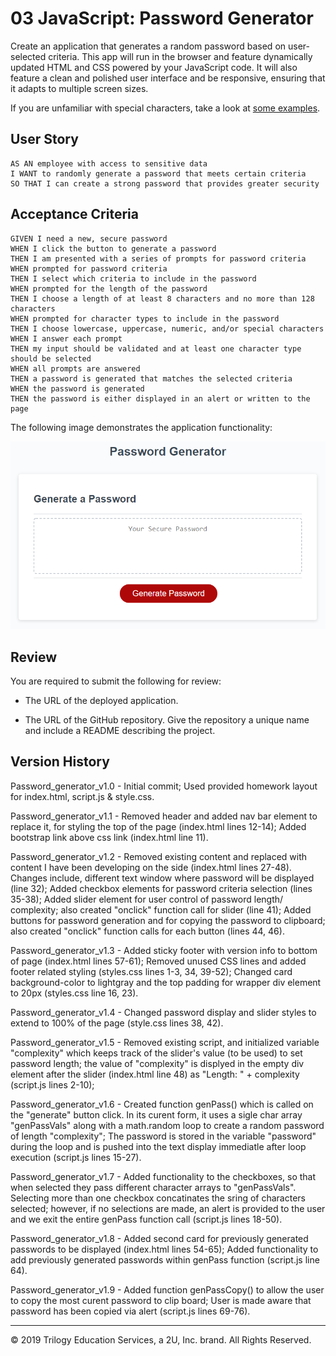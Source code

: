 # 03 JavaScript: Password Generator

Create an application that generates a random password based on user-selected criteria. This app will run in the browser and feature dynamically updated HTML and CSS powered by your JavaScript code. It will also feature a clean and polished user interface and be responsive, ensuring that it adapts to multiple screen sizes.

If you are unfamiliar with special characters, take a look at [some examples](https://www.owasp.org/index.php/Password_special_characters).

## User Story

```
AS AN employee with access to sensitive data
I WANT to randomly generate a password that meets certain criteria
SO THAT I can create a strong password that provides greater security
```

## Acceptance Criteria

```
GIVEN I need a new, secure password
WHEN I click the button to generate a password
THEN I am presented with a series of prompts for password criteria
WHEN prompted for password criteria
THEN I select which criteria to include in the password
WHEN prompted for the length of the password
THEN I choose a length of at least 8 characters and no more than 128 characters
WHEN prompted for character types to include in the password
THEN I choose lowercase, uppercase, numeric, and/or special characters
WHEN I answer each prompt
THEN my input should be validated and at least one character type should be selected
WHEN all prompts are answered
THEN a password is generated that matches the selected criteria
WHEN the password is generated
THEN the password is either displayed in an alert or written to the page
```

The following image demonstrates the application functionality:

![password generator demo](./Assets/03-javascript-homework-demo.png)

## Review

You are required to submit the following for review:

* The URL of the deployed application.

* The URL of the GitHub repository. Give the repository a unique name and include a README describing the project.

## Version History

Password_generator_v1.0 - Initial commit; Used provided homework layout for index.html, script.js & style.css.

Password_generator_v1.1 - Removed header and added nav bar element to replace it, for styling the top of the page (index.html lines 12-14); Added bootstrap link above css link (index.html line 11).

Password_generator_v1.2 - Removed existing content and replaced with content I have been developing on the side (index.html lines 27-48). Changes include, different text window where password will be displayed (line 32); Added checkbox elements for password criteria selection (lines 35-38); Added slider element for user control of password length/ complexity; also created "onclick" function call for slider (line 41); Added buttons for password generation and for copying the password to clipboard; also created "onclick" function calls for each button (lines 44, 46).

Password_generator_v1.3 - Added sticky footer with version info to bottom of page (index.html lines 57-61); Removed unused CSS lines and added footer related styling (styles.css lines 1-3, 34, 39-52); Changed card background-color to lightgray and the top padding for wrapper div element to 20px (styles.css line 16, 23).

Password_generator_v1.4 - Changed password display and slider styles to extend to 100% of the page (style.css lines 38, 42).  

Password_generator_v1.5 - Removed existing script, and initialized variable "complexity" which keeps track of the slider's value (to be used) to set password length; the value of "complexity" is displyed in the empty div element after the slider (index.html line 48) as "Length: " + complexity (script.js lines 2-10); 

Password_generator_v1.6 - Created function genPass() which is called on the "generate" button click. In its curent form, it uses a sigle char array "genPassVals" along with a math.random loop to create a random password of length "complexity"; The password is stored in the variable "password" during the loop and is pushed into the text display immediatle after loop execution (script.js lines 15-27). 

Password_generator_v1.7 - Added functionality to the checkboxes, so that when selected they pass different character arrays to "genPassVals". Selecting more than one checkbox concatinates the sring of characters selected; however, if no selections are made, an alert is provided to the user and we exit the entire genPass function call (script.js lines 18-50).

Password_generator_v1.8 - Added second card for previously generated passwords to be displayed (index.html lines 54-65); Added functionality to add previously generated passwords within genPass function (script.js line 64).

Password_generator_v1.9 - Added function genPassCopy() to allow the user to copy the most curent password to clip board; User is made aware that password has been copied via alert (script.js lines 69-76). 

- - -
© 2019 Trilogy Education Services, a 2U, Inc. brand. All Rights Reserved.
